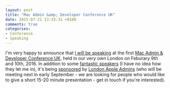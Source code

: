 ```yaml
---
layout: post
title: "Mac Admin &amp; Developer Conference UK"
date: 2015-07-21 13:33:31 +0100
comments: true
categories: 
- Conference
- Speaking
---
```

I'm very happy to announce that [I will be speaking](http://www.macad.uk/speaker/graham-gilbert/) at the first [Mac Admin &amp; Developer Conference UK](http://www.macad.uk/), held in our very own London on Feburary 9th and 10th, 2016. In addition to some [fantastic speakers](http://www.macad.uk/speakers/) (I have no idea how they let me in), it's being [sponsored](http://www.macad.uk/sponsor/london-apple-admins/) by [London Apple Admins](http://www.londonappleadmins.org.uk/) (who will be meeting next in early September - we are looking for people who would like to give a short 15-20 minute presentation - get in touch if you're interested).